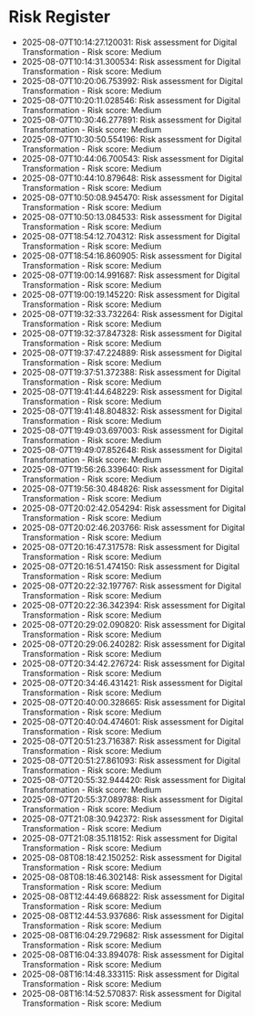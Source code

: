 # Risk Register

- 2025-08-07T10:14:27.120031: Risk assessment for Digital Transformation - Risk score: Medium
- 2025-08-07T10:14:31.300534: Risk assessment for Digital Transformation - Risk score: Medium
- 2025-08-07T10:20:06.753992: Risk assessment for Digital Transformation - Risk score: Medium
- 2025-08-07T10:20:11.028546: Risk assessment for Digital Transformation - Risk score: Medium
- 2025-08-07T10:30:46.277891: Risk assessment for Digital Transformation - Risk score: Medium
- 2025-08-07T10:30:50.554196: Risk assessment for Digital Transformation - Risk score: Medium
- 2025-08-07T10:44:06.700543: Risk assessment for Digital Transformation - Risk score: Medium
- 2025-08-07T10:44:10.879648: Risk assessment for Digital Transformation - Risk score: Medium
- 2025-08-07T10:50:08.945470: Risk assessment for Digital Transformation - Risk score: Medium
- 2025-08-07T10:50:13.084533: Risk assessment for Digital Transformation - Risk score: Medium
- 2025-08-07T18:54:12.704312: Risk assessment for Digital Transformation - Risk score: Medium
- 2025-08-07T18:54:16.860905: Risk assessment for Digital Transformation - Risk score: Medium
- 2025-08-07T19:00:14.991687: Risk assessment for Digital Transformation - Risk score: Medium
- 2025-08-07T19:00:19.145220: Risk assessment for Digital Transformation - Risk score: Medium
- 2025-08-07T19:32:33.732264: Risk assessment for Digital Transformation - Risk score: Medium
- 2025-08-07T19:32:37.847328: Risk assessment for Digital Transformation - Risk score: Medium
- 2025-08-07T19:37:47.224889: Risk assessment for Digital Transformation - Risk score: Medium
- 2025-08-07T19:37:51.372388: Risk assessment for Digital Transformation - Risk score: Medium
- 2025-08-07T19:41:44.648229: Risk assessment for Digital Transformation - Risk score: Medium
- 2025-08-07T19:41:48.804832: Risk assessment for Digital Transformation - Risk score: Medium
- 2025-08-07T19:49:03.697003: Risk assessment for Digital Transformation - Risk score: Medium
- 2025-08-07T19:49:07.852648: Risk assessment for Digital Transformation - Risk score: Medium
- 2025-08-07T19:56:26.339640: Risk assessment for Digital Transformation - Risk score: Medium
- 2025-08-07T19:56:30.484826: Risk assessment for Digital Transformation - Risk score: Medium
- 2025-08-07T20:02:42.054294: Risk assessment for Digital Transformation - Risk score: Medium
- 2025-08-07T20:02:46.203766: Risk assessment for Digital Transformation - Risk score: Medium
- 2025-08-07T20:16:47.317578: Risk assessment for Digital Transformation - Risk score: Medium
- 2025-08-07T20:16:51.474150: Risk assessment for Digital Transformation - Risk score: Medium
- 2025-08-07T20:22:32.197767: Risk assessment for Digital Transformation - Risk score: Medium
- 2025-08-07T20:22:36.342394: Risk assessment for Digital Transformation - Risk score: Medium
- 2025-08-07T20:29:02.090820: Risk assessment for Digital Transformation - Risk score: Medium
- 2025-08-07T20:29:06.240282: Risk assessment for Digital Transformation - Risk score: Medium
- 2025-08-07T20:34:42.276724: Risk assessment for Digital Transformation - Risk score: Medium
- 2025-08-07T20:34:46.431421: Risk assessment for Digital Transformation - Risk score: Medium
- 2025-08-07T20:40:00.328665: Risk assessment for Digital Transformation - Risk score: Medium
- 2025-08-07T20:40:04.474601: Risk assessment for Digital Transformation - Risk score: Medium
- 2025-08-07T20:51:23.716387: Risk assessment for Digital Transformation - Risk score: Medium
- 2025-08-07T20:51:27.861093: Risk assessment for Digital Transformation - Risk score: Medium
- 2025-08-07T20:55:32.944420: Risk assessment for Digital Transformation - Risk score: Medium
- 2025-08-07T20:55:37.089788: Risk assessment for Digital Transformation - Risk score: Medium
- 2025-08-07T21:08:30.942372: Risk assessment for Digital Transformation - Risk score: Medium
- 2025-08-07T21:08:35.118152: Risk assessment for Digital Transformation - Risk score: Medium
- 2025-08-08T08:18:42.150252: Risk assessment for Digital Transformation - Risk score: Medium
- 2025-08-08T08:18:46.302148: Risk assessment for Digital Transformation - Risk score: Medium
- 2025-08-08T12:44:49.668822: Risk assessment for Digital Transformation - Risk score: Medium
- 2025-08-08T12:44:53.937686: Risk assessment for Digital Transformation - Risk score: Medium
- 2025-08-08T16:04:29.729682: Risk assessment for Digital Transformation - Risk score: Medium
- 2025-08-08T16:04:33.894078: Risk assessment for Digital Transformation - Risk score: Medium
- 2025-08-08T16:14:48.333115: Risk assessment for Digital Transformation - Risk score: Medium
- 2025-08-08T16:14:52.570837: Risk assessment for Digital Transformation - Risk score: Medium
